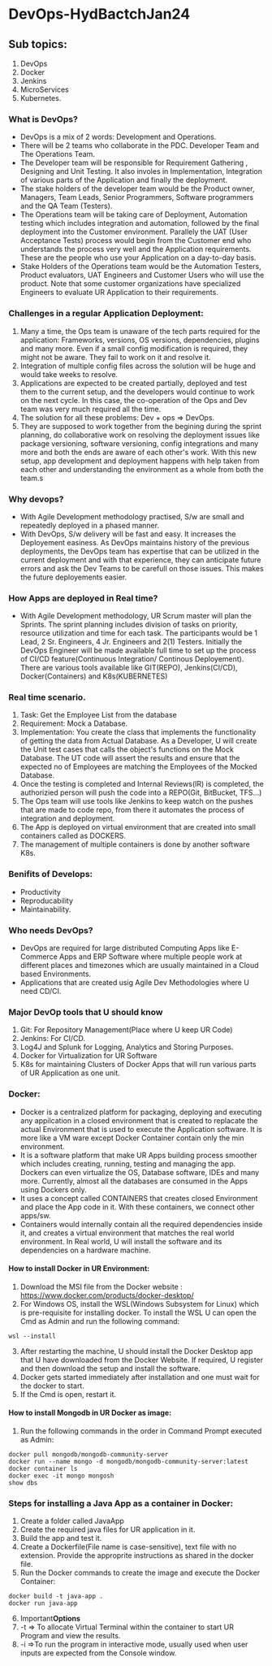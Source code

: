 # DevOps-HydBactchJan24

## Sub topics:
1. DevOps
2. Docker
3. Jenkins
4. MicroServices
5. Kubernetes. 
### What is DevOps?
- DevOps is a mix of 2 words: Development and Operations.
- There will be 2 teams who collaborate in the PDC. Developer Team and The Operations Team.
- The Developer team will be responsible for Requirement Gathering , Designing and Unit Testing. It also involes in Implementation, Integration of various parts of the Application and finally the deployment. 
- The stake holders of the developer team would be the Product owner, Managers, Team Leads, Senior Programmers, Software programmers and the QA Team (Testers).
- The Operations team will be taking care of Deployment, Automation testing which includes integration and automation, followed by the final deployment into the Customer environment. Parallely the UAT (User Acceptance Tests) process would begin from the Customer end who understands the process very well and the Application requirements. These are the people who use your Application on a day-to-day basis.
- Stake Holders of the Operations team would be the Automation Testers, Product evaluators, UAT Engineers and Customer Users who will use the product. Note that some customer organizations have specialized Engineers to evaluate UR Application to their requirements. 

### Challenges in a regular Application Deployment:
1. Many a time, the Ops team is unaware of the tech parts required for the application: Frameworks, versions, OS versions, dependencies, plugins and many more. Even if a small config modification is required, they might not be aware. They fail to work on it and resolve it. 
2. Integration of multiple config files across the solution will be huge and would take weeks to resolve. 
3. Applications are expected to be created partially, deployed and test them to the current setup, and the developers would continue to work on the next cycle. In this case, the co-operation of the Ops and Dev team was very much required all the time. 
4. The solution for all these problems: Dev + ops => DevOps. 
5. They are supposed to work together from the begining during the sprint planning, do collaborative work on resolving the deployment issues like package versioning, software versioning, config integrations and many more and both the ends are aware of each other's work. With this new setup, app development and deployment happens with help taken from each other and understanding the environment as a whole from both the team.s


### Why devops?
- With Agile Development methodology practised, S/w are small and repeatedly deployed in a phased manner.
- With DevOps, S/w delivery will be fast and easy. It increases the Deployement easiness. As DevOps maintains history of the previous deployments, the DevOps team has expertise that can be utilized in the current deployment and with that experience, they can anticipate future errors and ask the Dev Teams to be carefull on those issues. This makes the future deployements easier. 

### How Apps are deployed in Real time?
- With Agile Development methodology, UR Scrum master will plan the Sprints. The sprint planning includes division of tasks on priority, resource utilization and time for each task. The participants would be 1 Lead, 2 Sr. Engineers, 4 Jr. Engineers and 2(1) Testers. Initially the DevOps Engineer will be made available full time to set up the process of CI/CD feature(Continuous Integration/ Continous Deployement).
There are various tools available like GIT(REPO), Jenkins(CI/CD), Docker(Containers) and K8s(KUBERNETES)

### Real time scenario. 
1. Task: Get the Employee List from the database
2. Requirement: Mock a Database. 
3. Implementation: You create the class that implements the functionality of getting the data from Actual Database. As a Developer, U will create the Unit test cases that calls the object's functions on the Mock Database. The UT code will assert the results and ensure that the expected no of Employees are matching the Employees of the Mocked Database.
4. Once the testing is completed and Internal Reviews(IR) is completed, the authorizied person will push the code into a REPO(Git, BitBucket, TFS...) 
4. The Ops team will use tools like Jenkins to keep watch on the pushes that are made to code repo, from there it automates the process of integration and deployment. 
5. The App is deployed on virtual environment that are created into small containers called as DOCKERS.
6. The management of multiple containers is done by another software K8s. 

### Benifits of Develops:
- Productivity
- Reproducability
- Maintainability. 

### Who needs DevOps?
- DevOps are required for large distributed Computing Apps like E-Commerce Apps and ERP Software where multiple people work at different places and timezones which are usually maintained in a Cloud based Environments. 
- Applications that are created usig Agile Dev Methodologies where U need CD/CI. 

### Major DevOp tools that U should know
1. Git: For Repository Management(Place where U keep UR Code)
2. Jenkins: For CI/CD.
3. Log4J and Splunk for Logging, Analytics and Storing Purposes. 
4. Docker for Virtualization for UR Software
5. K8s for maintaining Clusters of Docker Apps that will run various parts of UR Application as one unit. 

### Docker:
- Docker is a centralized platform for packaging, deploying and executing any appilcation in a closed environment that is created to replacate the actual Environment that is used to execute the Application software. It is more like a VM ware except Docker Container contain only the min environment. 
- It is a software platform that make UR Apps building process smoother which includes creating, running, testing and managing the app. Dockers can even virtualize the OS, Database software, IDEs and many more. Currently, almost all the databases are consumed in the Apps using Dockers only. 
- It uses a concept called CONTAINERS that creates closed Environment and place the App code in it. With these containers, we connect other apps/sw.
- Containers would internally contain all the required dependencies inside it, and creates a virtual environment that matches the real world environment. In Real world, U will install the software and its dependencies on a hardware machine.

#### How to install Docker in UR Environment:
1. Download the MSI file from the Docker website : https://www.docker.com/products/docker-desktop/
2. For Windows OS, install the WSL(Windows Subsystem for Linux) which is pre-requisite for installing docker. To install the WSL U can open the Cmd as Admin and run the following command:
```
wsl --install
```
3. After restarting the machine, U should install the Docker Desktop app that U have downloaded from the Docker Website. If required, U register and then download the setup and install the software. 
4. Docker gets started immediately after installation and one must wait for the docker to start. 
5. If the Cmd is open, restart it. 
#### How to install Mongodb in UR Docker as image:
1. Run the following commands in the order in Command Prompt executed as Admin: 
```
docker pull mongodb/mongodb-community-server
docker run --name mongo -d mongodb/mongodb-community-server:latest
docker container ls
docker exec -it mongo mongosh
show dbs
```

### Steps for installing a Java App as a container in Docker:
1. Create a folder called JavaApp
2. Create the required java files for UR application in it. 
3. Build the app and test it. 
4. Create a Dockerfile(File name is case-sensitive), text file with no extension. Provide the approprite instructions as shared in the docker file. 
5. Run the Docker commands to create the image and execute the Docker Container:
```
docker build -t java-app .
docker run java-app
```
6. Important<b>Options</b>
1. -t => To allocate Virtual Terminal within the container to start UR Program and view the results.
2. -i =>To run the program in interactive mode, usually used when user inputs are expected from the Console window. 
